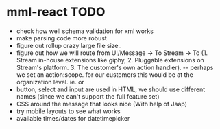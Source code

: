 # mml-react TODO

- check how well schema validation for xml works
- make parsing code more robust
- figure out rollup crazy large file size..
- figure out how we will route from UI/Message -> To Stream -> To (1. Stream in-house extensions like giphy, 2. Pluggable extensions on Stream's platform. 3. The customer's own action handler).
  -- perhaps we set an action:scope. for our customers this would be at the organization level. ie. <mml action_scope="organization:123"> or <mml action_scope="giphy">
- button, select and input are used in HTML, we should use different names (since we can't support the full feature set)
- CSS around the message that looks nice (With help of Jaap)
- try mobile layouts to see what works
- available times/dates for datetimepicker

